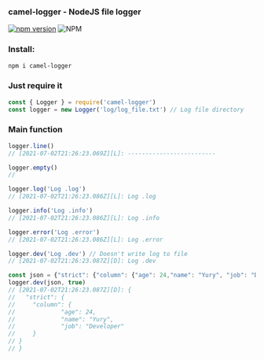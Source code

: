 ### camel-logger - NodeJS file logger
[![npm version](https://badge.fury.io/js/camel-logger.svg)](https://badge.fury.io/js/camel-logger)
![NPM](https://img.shields.io/npm/l/camel-logger?logo=npm)

### Install:
```bash
npm i camel-logger
```

### Just require it

```javascript
const { Logger } = require('camel-logger')
const logger = new Logger('log/log_file.txt') // Log file directory
```

### Main function
```javascript
logger.line()
// [2021-07-02T21:26:23.069Z][L]: -------------------------

logger.empty()
//

logger.log('Log .log')
// [2021-07-02T21:26:23.086Z][L]: Log .log

logger.info('Log .info')
// [2021-07-02T21:26:23.086Z][L]: Log .info

logger.error('Log .error')
// [2021-07-02T21:26:23.086Z][L]: Log .error

logger.dev('Log .dev') // Doesn't write log to file
// [2021-07-02T21:26:23.087Z][D]: Log .dev

const json = {"strict": {"column": {"age": 24,"name": "Yury", "job": "Developer"}}}// logger.dev
logger.dev(json, true)
// [2021-07-02T21:26:23.087Z][D]: {
//   "strict": {
//     "column": {
//             "age": 24,
//             "name": "Yury",
//             "job": "Developer"
//     }
// }
// }
```